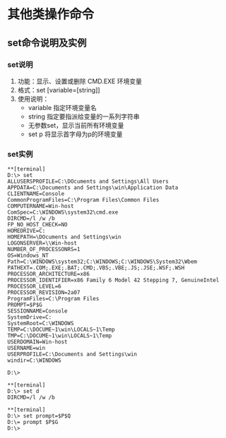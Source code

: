 # 其他类操作命令

## set命令说明及实例

### set说明
1. 功能：显示、设置或删除 CMD.EXE 环境变量
2. 格式：set [variable=[string]]
3. 使用说明：
	* variable 指定环境变量名
	* string 指定要指派给变量的一系列字符串
	* 无参数set，显示当前所有环境变量
	* set p 将显示首字母为p的环境变量

### set实例
```
**[terminal]
D:\> set
ALLUSERSPROFILE=C:\DOcuments and Settings\All Users
APPDATA=C:\Documents and Settings\win\Application Data
CLIENTNAME=Console
CommonProgramFiles=C:\Program Files\Common Files
COMPUTERNAME=Win-host
ComSpec=C:\WINDOWS\system32\cmd.exe
DIRCMD=/l /w /b
FP_NO_HOST_CHECK=NO
HOMEDRIVE=C:
HOMEPATH=\DOcuments and Settings\win
LOGONSERVER=\\Win-host
NUMBER_OF_PROCESSONRS=1
OS=Windows_NT
Path=C:\WINDOWS\system32;C:\WINDOWS;C:\WINDOWS\System32\Wbem
PATHEXT=.COM;.EXE;.BAT;.CMD;.VBS;.VBE;.JS;.JSE;.WSF;.WSH
PROCESSOR_ARCHITECTURE=x86
PROCESSOR_IDENTIFIER=x86 Family 6 Model 42 Stepping 7, GenuineIntel
PROCESSOR_LEVEL=6
PROCESSOR_REVISION=2a07
ProgramFiles=C:\Program Files
PROMPT=$P$G
SESSIONNAME=Console
SystemDrive=C:
SystemRoot=C:\WINDOWS
TEMP=C:\DOCUME~1\win\LOCALS~1\Temp
TMP=C:\DOCUME~1\win\LOCALS~1\Temp
USERDOMAIN=Win-host
USERNAME=win
USERPROFILE=C:\Documents and Settings\win
windir=C:\WINDOWS

D:\>
```

```
**[terminal]
D:\> set d
DIRCMD=/l /w /b
```

```
**[terminal]
D:\> set prompt=$P$Q
D:\= prompt $P$G
D:\>
```
